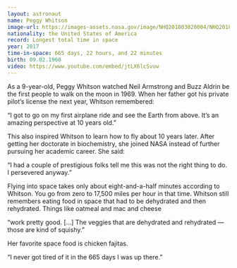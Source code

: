 ```yaml
---
layout: astronaut
name: Peggy Whitson
image-url: https://images-assets.nasa.gov/image/NHQ201803020004/NHQ201803020004~medium.jpg
nationality: the United States of America
record: Longest total time in space
year: 2017
time-in-space: 665 days, 22 hours, and 22 minutes
birth: 09.02.1960
video: https://www.youtube.com/embed/jtLX6lcSvuw
---
```


As a 9-year-old, Peggy Whitson watched Neil Armstrong and Buzz Aldrin be the first people to walk on the moon in 1969. When her father got his private pilot’s license the next year, Whitson remembered: 

<div class="quotes">
“I got to go on my first airplane ride and see the Earth from above. It’s an amazing perspective at 10 years old.”
</div>

This also inspired Whitson to learn how to fly about 10 years later. After getting her doctorate in biochemistry, she joined NASA instead of further pursuing her academic career. She said:

<div class="quotes">
“I had a couple of prestigious folks tell me this was not the right thing to do. I persevered anyway.”
</div>

Flying into space takes only about eight-and-a-half minutes according to Whitson. You go from zero to 17,500 miles per hour in that time. Whitson still remembers eating food in space that had to be dehydrated and then rehydrated. Things like oatmeal and mac and cheese 

<div class="quotes">
“work pretty good. [...] The veggies that are dehydrated and rehydrated — those are kind of squishy.”
</div>

Her favorite space food is chicken fajitas. 

<div class="quotes">
“I never got tired of it in the 665 days I was up there.”
</div>

